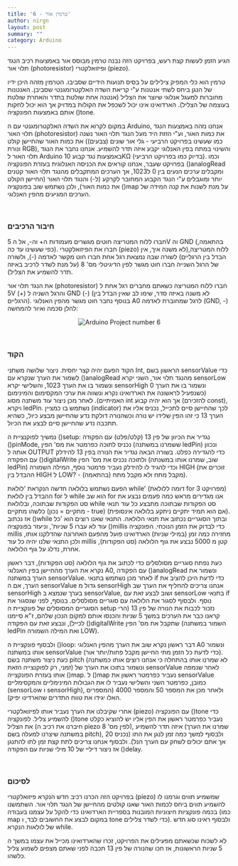 ```yaml
---
title: '6 - טרמין אור'
author: nirgn
layout: post
summary: ""
category: Arduino
---
```


הגיע הזמן לעשות קצת רעש, בפרויקט הזה נבנה טרמין מבוסס אור באמצעות רכיב הנגד תלוי אור (photoresistor) ופיזואלקטרי (piezo).

<!--more-->

טרמין הוא כלי המפיק צילילים על בסיס תנועות הידיים שסביבו. הטרמין מזהה היכן ידיו של הנגן ביחס לשתי אנטנות ע"י קריאת השדה האלקטרומגנטי שסביבן. האנטנות מחוברות למעגל אנלוגי שיוצר את הצליל (אנטנה אחת שולטת בתדר והאחרת שולטת בעוצמה של הצליל). הארדואינו אינו יכול לשכפל את הקולות במדויק אך הוא יכול לחקות אותם באמצעות הפונקציה ()tone.

במקום לקרוא את השדה האלקטרומגנטי עם ה Arduino, אנחנו נזהה באמצעות הנגד תלוי האור (photoresistor) את כמות האור, וע"י הזזת היד מעל הנגד תלוי האור נשנה את כמות האור שהחיישן קולט (כמו שעשינו בפרויקט הרביעי - גלי אור שונים (צבעים) ונורת RGB), והשינוי במתח בפין האנלוגי יקבע איזה תדר להשמיע. אנחנו נחבר את הנגד תלוי האור ל Arduino באמצעות נגד קבוע 10KΩ (בדיוק כמו בפרויקט הרביעי). וכמו בפרויקט שעבר, אנחנו קוראים את הכניסה האנלוגית בעזרת הפונקציה ()analogRead ומקבלים ערכים הנעים בין 0 ל1023, אך הערכים המתקבלים מהנגד תלוי האור קטנים יותר ומוגבלים ע"י הנגד הקבוע המחובר לקרקע (ל-) והנגד תלוי האור (החיישן הקולט את כמות האור), ולכן נשתמש שוב בפונקציה ()map על מנת לשנות את קנה המידה של הערכים המגיעים מהפין האנלוגי.

&nbsp;

### חיבור הרכיבים

חברו ללוח המטריצה חוטים מגשרים מעמודות ה+ וה-, אל ה 5V וה GND (בהתאמה, כפי שעשינו עד כה). חברו את הפיזואלקטרי (piezo) ללוח המטריצה,(לא משנה איך, אין הבדל בין הרגליים) לשורה שבה נמצאת רגל אחת חברו חוט מקשר לאדמה (-), ולשורה של הרגל השנייה חברו חוט מגשר לפין הדיגיטלי מס' 8 (על מנת לשדר לרכיב באיזה תדר להשמיע את הצליל).

את הנגד תלוי אור (photoresistor) חברו ללוח המטריצה כשאתם מחברים רגל אחת ל 5V (+) והרגל השניה ל GND (-) (לא משנה באיזה סדר, שימו לב שאין הבדל בין הרגליים). בנוסף נחבר חוט מגשר מהפין האנלוגי A0 לרגל שמחוברת לאדמה (GND, -)
להלן סכמה ואיור להמחשה:

<div style="text-align: center;">
  <img src="/images/posts/arduino-6/Arduino_Project_num6.png" alt="Arduino Project number 6">
</div>

&nbsp;

### הקוד

הקוד הפעם יהיה קצר יחסית. ניצור שלושה משתני Int, הראשון בשם sensorValue כדי לשמור את הערך שנקרא עם ()analogRead מהנגד תלוי אור, השני יקרא sensorLow ונשמור בו את הערך 1023, והשלישי יקרא sensorHigh ונשמור בו את הערך 0 (כשנפעיל לראשונה את הארדואינו נקרא ונשווה את ערכי המקסימום והמינימום האמיתיים).
לאחר מכן ניצור עוד משתנה מסוג int אך הוא יהיה קבוע (להזכירם const), ויקרא ledPin. נשתמש בו כמציין (indicator) לכך שהחיישן סיים לתכייל, נכניס אליו את הערך 13 כי זהו הפין שלידו יש נורה וכשהנורה דולקת נדע שהחיישן מבצע כיול, כשהיא תתכבה נדע שהחיישן סיים לבצע את הכיול.

נמשיך לפוקנציית ה ()setup:
נגדיר את הכיוון של פין 13 (קלט/פלט) עם הפקודה ()pinMode, נכניס לתוכה כפרמטר את מס' הפין (ששמרנו במשתנה ledPin) ונכוון אותה ל OUTPUT כדי להגדירה כפלט. בשורה הבאה נגדיר את הנורה בפין 13 להידלק עם הפקודה ()digitalWrite ולתוכה נכניס את מס' הפין (שוב, שמרנו אותו במשנתה ledPin) וכדי להגיד לו להידלק נעביר פרמטר נוסף, המילה השמורה HIGH (זוכרים את ההבדל בין HIGH ל LOW? - מקבל מתח ולא מקבל מתח (בהתאמה)).


הפעם נשתמש בלולאה חדשה הנקראת 'לולאת while' (דומה ללולאת for מפרויקט 3) ההבדל בין לולאת for ל while הוא שב for אנו מגדירים מראש כמה פעמים נבצע את סט הפקודות שבתוכה, ובלולאת while סט הפקודות שבתוכה מתבצע כל עוד תנאי כלשהו מתקיים (מתקיים = נכון - true) (אם הוא תמיד יתקיים ניתקע בלולאה אינסופית). אז נכתוב ()while ובתוך הסוגריים נכתוב את תנאי הלולאה. התנאי שאנו רוצים הוא 'כל עוד לא עברו 5 שניות', וניעזר בפונקציה ()millis כדי לבדוק את הזמן הנוכחי. הפונקציה millis מחזירה כמה זמן (במילי שניות) הארדואינו פועל מהפעם האחרונה שהדלקנו אותו, ולכן התנאי שלנו יהיה כל עוד millis קטן מ 5000 נבצע את גוף הלולאה (סט הפקודות), אחרת, נדלג על גוף הלולאה.

כעת נפתח סוגריים מסולסלים כדי לכתוב את גוף הלולאה (סט הפקודות), דבר ראשון נקרא את הערך מהחיישן בפין האנלוגי A0, עם הפקודה ()analogRead ונשמור את הערך במשתנה sensorValue. לאחר מכן נשתמש בתנאי if כדי לדעת היכן להציב את הערך, אם ה sensorValue גדול מ sensorHigh אנחנו צריכים להחליף את הערך שב sensorHigh בערך שנמצא ב sensorValue, ושוב לבצע זאת עם sensorLow בתנאי if נוסף. ולבסוף לסגור את הלולאה עם סוגריים מסולסלים. בנוסף, לפני שנסגור את הסוגריים המסוסלים של פונקציית ה setup נזכור לכבות את הנורה של פין 13 (הרי קראנו כבר את הערכים במשך 5 שניות והכנסו אותם למקום הנכון שלהם, ז"א סיימנו לכייל), ונבצע זאת עם הפקודה ()digitalWrite שתקבל את מס' הפין (השמור במשתנה ledPin ואת המילה השמורה LOW).


ולבסוף פונקציית ה ()loop:
דבר ראשון נקרא שוב את הערך מהפין האנלוגי A0 ונשמור אותו במשתנה sensorValue (כדי לדעת כל הזמן מתי החיישן מקבל פחות/יותר אור). כעת ניצור משתנה בשם pitch (לא שמרנו אותו בהתחלה כי אנחנו רוצים אותו כמשתנה זמני, רק לפוקנצייה הזאת) ונשמור בתוכו את הערך של sensorValue לאחר שנמפה אותו בעזרת הפונקצייה ()map. ל ()map נעביר כפרמטר ראשון את sensorValue כמובן, כפרמטר השני והשלישי נעביר לו את הגבולות המינימליים והמקסימליים (sensorLow ו sensorHigh), ולאחר מכן את המספר 50 והמספר 4000 (המספרים האלו יגידו את טווח התדרים שהארדינו יפיק).

אחרי שקיבלנו את הערך נעביר אותו לפיזואלקטרי (piezo) עם הפונקציה ()tone כדי להשמיע צליל. לפונקציה ()tone נעביר כפרמטר ראשון את הפין אליו יש להוציא כקלט את הצליל (חיברנו את רכיב ה piezo לפין מס' 8), איזה תדר להשמיע (שמרנו את הערך במשתנה שיצרנו למעלה בשם pitch), ולבסוף למשך כמה זמן לנגן את התו (נכניס 20 אך אתם יכולים לשחק עם הערך הנל). ולבסוף אנחנו צריכים לתת קצת זמן לתו להתנגן אז ניצור דיליי של 10 מילי שניות עם הפקודה ()delay.

&nbsp;

### לסיכום

בפרויקט הזה הכרנו רכיב חדש הנקרא פיזואלקטרי (piezo) שמשמיע תווים וגרמנו לו להשמיע תווים ביחס לכמות האור שאנו קולטים מהחיישן של הנגד תלוי אור. השתמשנו בכמה פונקציות חיצוניות המובנות בספריית הארדואינו כדי להקל על עצמנו בעבודה (כמו map במקום לבצע את החשובים לבד, ו tone כדי לשדר צלילים). ולבסוף ראינו סוג חדש של לולאות הנקרא while.

לא לשכוח שכשאתם מפעילים את הפרויקט, זכרו שהארדואינו מכייל את עצמו במשך ה 5 שניות הראשונות, אז חכו שהנורה של פין 13 תכבה לפני שאתם מצפים לשמוע צליל כלשהו.
